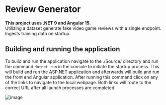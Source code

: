 # Review Generator
<strong>This project uses .NET 9 and Angular 15.</strong><br/>
Utilizing a dataset generate fake video game reviews with a single endpoint. Ingests training data on startup.

## Building and running the application
To build and run the application navigate to the ./Source/ directory and run the command ```dotnet run``` in the console to initiate the startup process. This will build and run the ASP.NET application and afterwards will build and run the front end Angular application. After running this command click on any of the links to navigate to the local webpage. Both links will route to the correct URL after all launch processes are completed.

![image](https://github.com/TheManOfTeel/ReviewGenerator/assets/46604437/9a583b0b-add4-404b-a7f1-d0f355e28879)

